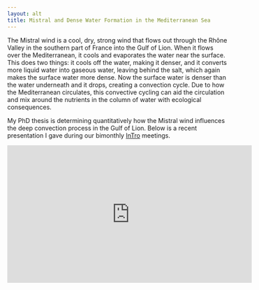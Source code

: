 ```yaml
---
layout: alt
title: Mistral and Dense Water Formation in the Mediterranean Sea
---
```


The Mistral wind is a cool, dry, strong wind that flows out through the Rhône Valley in the southern part of France into the Gulf of Lion. When it flows over the Mediterranean, it cools and evaporates the water near the surface. This does two things: it cools off the water, making it denser, and it converts more liquid water into gaseous water, leaving behind the salt, which again makes the surface water more dense. Now the surface water is denser than the water underneath and it drops, creating a convection cycle. Due to how the Mediterranean circulates, this convective cycling can aid the circulation and mix around the nutrients in the column of water with ecological consequences.

My PhD thesis is determining quantitatively how the Mistral wind influences the deep convection process in the Gulf of Lion. Below is a recent presentation I gave during our bimonthly [InTro](https://www.lmd.polytechnique.fr/intro//) meetings.

<div class="video-container-box"><div class="video-container"><iframe width="560" height="315" src="https://www.youtube.com/embed/1xRGRHEcgiQ" title="YouTube video player" frameborder="0" allow="accelerometer; autoplay; clipboard-write; encrypted-media; gyroscope; picture-in-picture" allowfullscreen></iframe></div></div>
